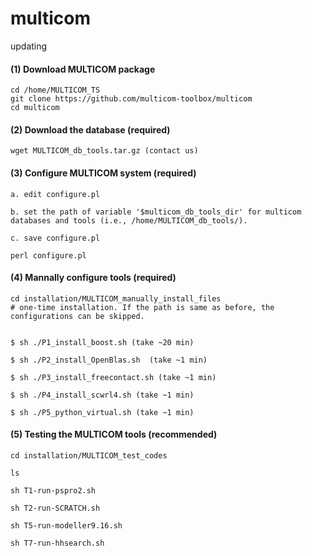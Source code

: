 # multicom
updating

#### (1) Download MULTICOM package

```
cd /home/MULTICOM_TS
git clone https://github.com/multicom-toolbox/multicom
cd multicom
```

#### (2) Download the database (required)
```
wget MULTICOM_db_tools.tar.gz (contact us)
```
#### (3) Configure MULTICOM system (required)

```
a. edit configure.pl

b. set the path of variable '$multicom_db_tools_dir' for multicom databases and tools (i.e., /home/MULTICOM_db_tools/).

c. save configure.pl

perl configure.pl
```

#### (4) Mannally configure tools (required)

```
cd installation/MULTICOM_manually_install_files
# one-time installation. If the path is same as before, the configurations can be skipped.


$ sh ./P1_install_boost.sh (take ~20 min)

$ sh ./P2_install_OpenBlas.sh  (take ~1 min)

$ sh ./P3_install_freecontact.sh (take ~1 min)

$ sh ./P4_install_scwrl4.sh (take ~1 min)

$ sh ./P5_python_virtual.sh (take ~1 min)
```

#### (5) Testing the MULTICOM tools (recommended)

```
cd installation/MULTICOM_test_codes

ls

sh T1-run-pspro2.sh

sh T2-run-SCRATCH.sh

sh T5-run-modeller9.16.sh

sh T7-run-hhsearch.sh
```
